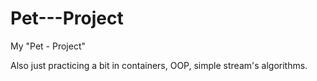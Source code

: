 # Pet---Project
My "Pet - Project"

Also just practicing a bit in containers, OOP, simple stream's algorithms.
